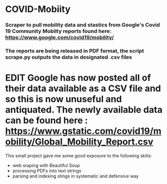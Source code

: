 # COVID-Mobiity

### Scraper to pull mobility data and stastics from Google's Covid 19 Community Mobilty reports found here: https://www.google.com/covid19/mobility/

### The reports are being released in PDF format, the script scrape.py outputs the data in designated .csv files


# EDIT Google has now posted all of their data available as a CSV file and so this is now unuseful and antiquated. The newly available data can be found here : https://www.gstatic.com/covid19/mobility/Global_Mobility_Report.csv 

This small project gave me some good exposure to the following skills:
  - web sraping with Beautiful Soup
  - processing PDFs into text strings
  - parsing and indexing stings in systematic and defensive way
  
  


